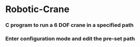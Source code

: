 # Robotic-Crane
### C program to run a 6 DOF crane in a specified path
### Enter configuration mode and edit the pre-set path
